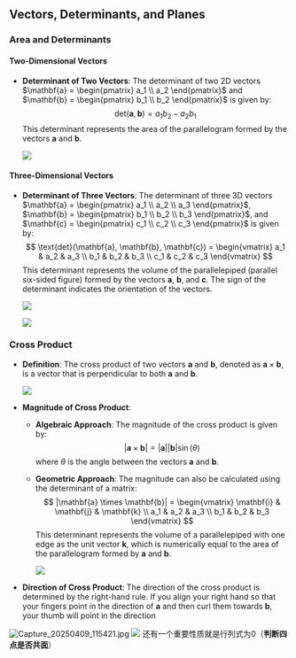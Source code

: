 
## Vectors, Determinants, and Planes

### Area and Determinants

#### Two-Dimensional Vectors
- **Determinant of Two Vectors**: The determinant of two 2D vectors $\mathbf{a} = \begin{pmatrix} a_1 \\ a_2 \end{pmatrix}$ and $\mathbf{b} = \begin{pmatrix} b_1 \\ b_2 \end{pmatrix}$ is given by:
  $$
  \text{det}(\mathbf{a}, \mathbf{b}) = a_1 b_2 - a_2 b_1
  $$
  This determinant represents the area of the parallelogram formed by the vectors $\mathbf{a}$ and $\mathbf{b}$.

  ![](https://pic1.imgdb.cn/item/67f5e8fd88c538a9b5c6f86c.png)

#### Three-Dimensional Vectors
- **Determinant of Three Vectors**: The determinant of three 3D vectors $\mathbf{a} = \begin{pmatrix} a_1 \\ a_2 \\ a_3 \end{pmatrix}$, $\mathbf{b} = \begin{pmatrix} b_1 \\ b_2 \\ b_3 \end{pmatrix}$, and $\mathbf{c} = \begin{pmatrix} c_1 \\ c_2 \\ c_3 \end{pmatrix}$ is given by:
  $$
  \text{det}(\mathbf{a}, \mathbf{b}, \mathbf{c}) = \begin{vmatrix}
  a_1 & a_2 & a_3 \\
  b_1 & b_2 & b_3 \\
  c_1 & c_2 & c_3
  \end{vmatrix}
  $$
  This determinant represents the volume of the parallelepiped (parallel six-sided figure) formed by the vectors $\mathbf{a}$, $\mathbf{b}$, and $\mathbf{c}$. The sign of the determinant indicates the orientation of the vectors.

  ![](https://pic1.imgdb.cn/item/67f5e92e88c538a9b5c6f8e7.png)

  ![](https://pic1.imgdb.cn/item/67f5e95f88c538a9b5c6f962.png)

### Cross Product

- **Definition**: The cross product of two vectors $\mathbf{a}$ and $\mathbf{b}$, denoted as $\mathbf{a} \times \mathbf{b}$, is a vector that is perpendicular to both $\mathbf{a}$ and $\mathbf{b}$.

  ![](https://pic1.imgdb.cn/item/67f5e95f88c538a9b5c6f962.png)

- **Magnitude of Cross Product**:
  - **Algebraic Approach**: The magnitude of the cross product is given by:
    $$
    |\mathbf{a} \times \mathbf{b}| = |\mathbf{a}| |\mathbf{b}| \sin(\theta)
    $$
    where $\theta$ is the angle between the vectors $\mathbf{a}$ and $\mathbf{b}$.
  - **Geometric Approach**: The magnitude can also be calculated using the determinant of a matrix:
    $$
    |\mathbf{a} \times \mathbf{b}| = \begin{vmatrix}
    \mathbf{i} & \mathbf{j} & \mathbf{k} \\
    a_1 & a_2 & a_3 \\
    b_1 & b_2 & b_3
    \end{vmatrix}
    $$
    This determinant represents the volume of a parallelepiped with one edge as the unit vector $\mathbf{k}$, which is numerically equal to the area of the parallelogram formed by $\mathbf{a}$ and $\mathbf{b}$.

    ![](https://pic1.imgdb.cn/item/67f5e87088c538a9b5c6f714.png)

- **Direction of Cross Product**: The direction of the cross product is determined by the right-hand rule. If you align your right hand so that your fingers point in the direction of $\mathbf{a}$ and then curl them towards $\mathbf{b}$, your thumb will point in the direction

![Capture_20250409_115421.jpg](https://pic1.imgdb.cn/item/67f5efe088c538a9b5c711df.jpg)
![](https://pic1.imgdb.cn/item/67f5f02e88c538a9b5c7133f.png)
还有一个重要性质就是行列式为0（**判断四点是否共面**）

